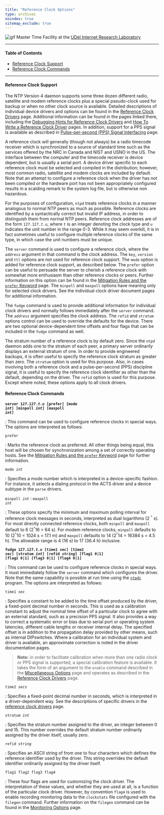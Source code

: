 ```yaml
---
title: "Reference Clock Options"
type: archives
noindex: true 
sitemap_exclude: true
---
```


![gif](/documentation/pic/stack1a.jpg) Master Time Facility at the [UDel Internet Research Laboratory](/reflib/lab/)

* * *

#### Table of Contents

*   [Reference Clock Support](/documentation/4.2.6-series/clockopt/#reference-clock-support)
*   [Reference Clock Commands](/documentation/4.2.6-series/clockopt/#reference-clock-commands)

* * *

#### Reference Clock Support

The NTP Version 4 daemon supports some three dozen different radio, satellite and modem reference clocks plus a special pseudo-clock used for backup or when no other clock source is available. Detailed descriptions of individual device drivers and options can be found in the [Reference Clock Drivers](/documentation/4.2.6-series/refclock/) page. Additional information can be found in the pages linked there, including the [Debugging Hints for Reference Clock Drivers](/documentation/4.2.6-series/rdebug/) and [How To Write a Reference Clock Driver](/documentation/4.2.6-series/howto/) pages. In addition, support for a PPS signal is available as described in [Pulse-per-second (PPS) Signal Interfacing](/documentation/4.2.6-series/pps/) page.

A reference clock will generally (though not always) be a radio timecode receiver which is synchronized to a source of standard time such as the services offered by the NRC in Canada and NIST and USNO in the US. The interface between the computer and the timecode receiver is device dependent, but is usually a serial port. A device driver specific to each reference clock must be selected and compiled in the distribution; however, most common radio, satellite and modem clocks are included by default. Note that an attempt to configure a reference clock when the driver has not been compiled or the hardware port has not been appropriately configured results in a scalding remark to the system log file, but is otherwise non hazardous.

For the purposes of configuration, <code>ntpd</code> treats reference clocks in a manner analogous to normal NTP peers as much as possible. Reference clocks are identified by a syntactically correct but invalid IP address, in order to distinguish them from normal NTP peers. Reference clock addresses are of the form <code>127.127._t.u_</code>, where _<code>t</code>_ is an integer denoting the clock type and _<code>u</code>_ indicates the unit number in the range 0-3. While it may seem overkill, it is in fact sometimes useful to configure multiple reference clocks of the same type, in which case the unit numbers must be unique.

The <code>server</code> command is used to configure a reference clock, where the _<code>address</code>_ argument in that command is the clock address. The <code>key</code>, <code>version</code> and <code>ttl</code> options are not used for reference clock support. The <code>mode</code> option is added for reference clock support, as described below. The <code>prefer</code> option can be useful to persuade the server to cherish a reference clock with somewhat more enthusiasm than other reference clocks or peers. Further information on this option can be found in the [Mitigation Rules and the <code>prefer</code> Keyword](/documentation/4.2.6-series/prefer/) page. The <code>minpoll</code> and <code>maxpoll</code> options have meaning only for selected clock drivers. See the individual clock driver document pages for additional information.

The <code>fudge</code> command is used to provide additional information for individual clock drivers and normally follows immediately after the <code>server</code> command. The _<code>address</code>_ argument specifies the clock address. The <code>refid</code> and <code>stratum</code> options control can be used to override the defaults for the device. There are two optional device-dependent time offsets and four flags that can be included in the <code>fudge</code> command as well.

The stratum number of a reference clock is by default zero. Since the <code>ntpd</code> daemon adds one to the stratum of each peer, a primary server ordinarily displays an external stratum of one. In order to provide engineered backups, it is often useful to specify the reference clock stratum as greater than zero. The <code>stratum</code> option is used for this purpose. Also, in cases involving both a reference clock and a pulse-per-second (PPS) discipline signal, it is useful to specify the reference clock identifier as other than the default, depending on the driver. The <code>refid</code> option is used for this purpose. Except where noted, these options apply to all clock drivers.

#### Reference Clock Commands

<code>**server 127.127._t.u_ [prefer] [mode _int_] [minpoll _int_] [maxpoll _int_]**</code>

: This command can be used to configure reference clocks in special ways. The options are interpreted as follows:

<code>prefer</code>

: Marks the reference clock as preferred. All other things being equal, this host will be chosen for synchronization among a set of correctly operating hosts. See the [Mitigation Rules and the <code>prefer</code> Keyword](/documentation/4.2.6-series/prefer/) page for further information.

<code>mode _int_</code>

: Specifies a mode number which is interpreted in a device-specific fashion. For instance, it selects a dialing protocol in the ACTS driver and a device subtype in the <code>parse</code> drivers.

<code>minpoll _int_</code>
: <code>maxpoll _int_</code>

: These options specify the minimum and maximum polling interval for reference clock messages in seconds, interpreted as dual logarithms (2 <sup>^</sup> x). For most directly connected reference clocks, both <code>minpoll</code> and <code>maxpoll</code> default to 6 (2<sup>^</sup>16 = 64 s). For modem reference clocks, <code>minpoll</code> defaults to 10 (2<sup>^</sup>10 = 1024 s = 17.1 m) and <code>maxpoll</code> defaults to 14 (2<sup>^</sup>14 = 16384 s = 4.5 h). The allowable range is 4 (16 s) to 17 (36.4 h) inclusive.

<code>**fudge 127.127._t.u_ [time1 _sec_] [time2 _sec_] [stratum _int_] [refid _string_] [flag1 0|1] [flag2 0|1] [flag3 0|1] [flag4 0|1]**</code>

: This command can be used to configure reference clocks in special ways. It must immediately follow the <code>server</code> command which configures the driver. Note that the same capability is possible at run time using the <code>[ntpdc](/documentation/4.2.6-series/ntpdc/)</code> program. The options are interpreted as follows:

<code>time1 _sec_</code>

: Specifies a constant to be added to the time offset produced by the driver, a fixed-point decimal number in seconds. This is used as a calibration constant to adjust the nominal time offset of a particular clock to agree with an external standard, such as a precision PPS signal. It also provides a way to correct a systematic error or bias due to serial port or operating system latencies, different cable lengths or receiver internal delay. The specified offset is in addition to the propagation delay provided by other means, such as internal DIPswitches. Where a calibration for an individual system and driver is available, an approximate correction is noted in the driver documentation pages.

> **Note:** in order to facilitate calibration when more than one radio clock or PPS signal is supported, a special calibration feature is available. It takes the form of an argument to the <code>enable</code> command described in the [Miscellaneous Options](/documentation/4.2.6-series/miscopt/) page and operates as described in the [Reference Clock Drivers](/documentation/4.2.6-series/refclock/) page.

<code>time2 _secs_</code>

: Specifies a fixed-point decimal number in seconds, which is interpreted in a driver-dependent way. See the descriptions of specific drivers in the [reference clock drivers](/documentation/4.2.6-series/refclock/) page.

<code>stratum _int_</code>

: Specifies the stratum number assigned to the driver, an integer between 0 and 15. This number overrides the default stratum number ordinarily assigned by the driver itself, usually zero.

<code>refid _string_</code>

: Specifies an ASCII string of from one to four characters which defines the reference identifier used by the driver. This string overrides the default identifier ordinarily assigned by the driver itself.

<code>flag1 flag2 flag3 flag4</code>

: These four flags are used for customizing the clock driver. The interpretation of these values, and whether they are used at all, is a function of the particular clock driver. However, by convention <code>flag4</code> is used to enable recording monitoring data to the <code>clockstats</code> file configured with the <code>filegen</code> command. Further information on the <code>filegen</code> command can be found in the [Monitoring Options](/documentation/4.2.6-series/monopt/) page.